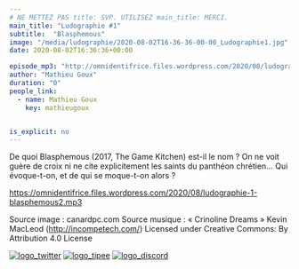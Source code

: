 ```yaml
---
# NE METTEZ PAS title: SVP. UTILISEZ main_title: MERCI.
main_title: "Ludographie #1"
subtitle:  "Blasphemous"
image: "/media/ludographie/2020-08-02T16-36-36-00-00_Ludographie1.jpg"
date: 2020-08-02T16:36:36+00:00

episode_mp3: "http://omnidentifrice.files.wordpress.com/2020/08/ludographie-1-blasphemous2.mp3"
author: "Mathieu Goux"
duration: "0"
people_link: 
  - name: Mathieu Goux
    key: mathieugoux


is_explicit: no
---
```


<PodcastHeader/>

<!-- ECRIRE LA DESCRIPTION DE L'EPISODE SOUS CETTE LIGNE -->
<p>De quoi Blasphemous (2017, The Game Kitchen) est-il le nom ? On ne voit guère de croix ni ne cite explicitement les saints du panthéon chrétien… Qui évoque-t-on, et de qui se moque-t-on alors ?</p>


<a href="https://omnidentifrice.files.wordpress.com/2020/08/ludographie-1-blasphemous2.mp3" rel="nofollow">https://omnidentifrice.files.wordpress.com/2020/08/ludographie-1-blasphemous2.mp3</a>
 
 

 

 
 
 

Source image : canardpc.com
Source musique : «&nbsp;Crinoline Dreams&nbsp;» Kevin MacLeod (<a title="http://incompetech.com/" href="http://incompetech.com/" rel="nofollow">http://incompetech.com/</a>) Licensed under Creative Commons: By Attribution 4.0 License


<tr>
<td><a href="https://twitter.com/Gouximan" rel="nofollow"><img src="https://ludographiepodcast.files.wordpress.com/2020/08/logo_twitter-1.png" alt="logo_twitter"></a></td>
<td><a href="http://fr.tipeee.com/calvinball" rel="nofollow"><img src="https://ludographiepodcast.files.wordpress.com/2020/08/logo_tipee-1.png" alt="logo_tipee"></a></td>
<td><a href="https://discord.com/invite/4RnA9v7" rel="nofollow"><img src="https://ludographiepodcast.files.wordpress.com/2020/08/logo_discord-1.png" alt="logo_discord"></a></td>
</tr>


 






